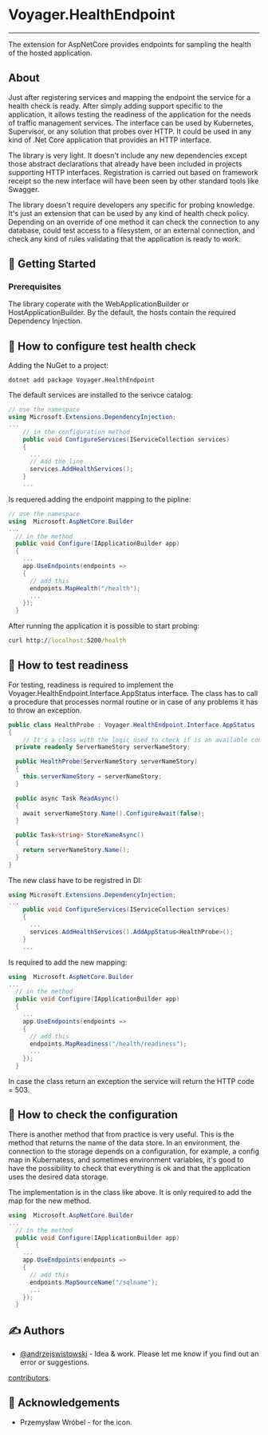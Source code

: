 # Voyager.HealthEndpoint

---
The extension for AspNetCore provides endpoints for sampling the health of the hosted application. 


## About

Just after registering services and mapping the endpoint the service for a health check is ready. After simply adding support specific to the application, it allows testing the readiness of the application for the needs of traffic management services. The interface can be used by Kubernetes, Supervisor, or any solution that probes over HTTP. It could be used in any kind of .Net Core application that provides an HTTP interface.

The library is very light. It doesn't include any new dependencies except those abstract declarations that already have been included in projects supporting HTTP interfaces. Registration is carried out based on framework receipt so the new interface will have been seen by other standard tools like Swagger. 

The library doesn't require developers any specific for probing knowledge. It's just an extension that can be used by any kind of health check policy. Depending on an override of one method it can check the connection to any database, could test access to a filesystem, or an external connection, and check any kind of rules validating that the application is ready to work.

## 🏁 Getting Started 

### Prerequisites

The library coperate with the WebApplicationBuilder or HostApplicationBuilder. By the default, the hosts contain the required Dependency Injection.

## 🔧 How to configure test health check  

Adding the NuGet to a project:

```.NET CLI 
dotnet add package Voyager.HealthEndpoint
```

The default services are installed to the serivce catalog:

```C# 
// use the namespace
using Microsoft.Extensions.DependencyInjection;
...
    // in the configuration method
    public void ConfigureServices(IServiceCollection services)
    {
      ...
      // Add the line
      services.AddHealthServices();
    }
    ...
```
Is requered adding the endpoint mapping to the pipline:

```C#
// use the namespace
using  Microsoft.AspNetCore.Builder
...
  // in the method
  public void Configure(IApplicationBuilder app)
  {
    ...
    app.UseEndpoints(endpoints =>
    {
      // add this 
      endpoints.MapHealth("/health");
      ...
    });
  }
```

After running the application it is possible to start probing:

```cmd 
curl http://localhost:5200/health
```
## 🔧 How to test readiness 

For testing, readiness is required to implement the Voyager.HealthEndpoint.Interface.AppStatus interface. The class has to call a procedure that processes normal routine or in case of any problems it has to throw an exception.
  
```C#
public class HealthProbe : Voyager.HealthEndpoint.Interface.AppStatus
{
	// It's a class with the logic used to check if is an available connection to this data store
  private readonly ServerNameStory serverNameStory;

  public HealthProbe(ServerNameStory serverNameStory)
  {
    this.serverNameStory = serverNameStory;
  }

  public async Task ReadAsync()
  {
    await serverNameStory.Name().ConfigureAwait(false);
  }

  public Task<string> StoreNameAsync()
  {
    return serverNameStory.Name();
  }
}
```

The new class have to be registred in DI:

```C#
using Microsoft.Extensions.DependencyInjection;
...
    public void ConfigureServices(IServiceCollection services)
    {
      ...
      services.AddHealthServices().AddAppStatus<HealthProbe>();
    }
    ...
```

Is required to add the new mapping:

```C#
using  Microsoft.AspNetCore.Builder
...
  // in the method
  public void Configure(IApplicationBuilder app)
  {
    ...
    app.UseEndpoints(endpoints =>
    {
      // add this 
      endpoints.MapReadiness("/health/readiness");
      ...
    });
  }
```

In case the class return an exception the service will return the HTTP code = 503.

## 🔧 How to check the configuration 

There is another method that from practice is very useful. This is the method that returns the name of the data store. In an environment, the connection to the storage depends on a configuration, for example, a config map in Kubernatess, and sometimes environment variables, it's good to have the possibility to check that everything is ok and that the application uses the desired data storage. 

The implementation is in the class like above. It is only required to add the map for the new method.

```C#
using  Microsoft.AspNetCore.Builder
...
  // in the method
  public void Configure(IApplicationBuilder app)
  {
    ...
    app.UseEndpoints(endpoints =>
    {
      // add this 
      endpoints.MapSourceName("/sqlname");
      ...
    });
  }
```

## ✍️ Authors 

- [@andrzejswistowski](https://github.com/AndrzejSwistowski) - Idea & work. Please let me know if you find out an error or suggestions.

[contributors](https://github.com/Voyager-Poland).

## 🎉 Acknowledgements 

- Przemysław Wróbel - for the icon.
